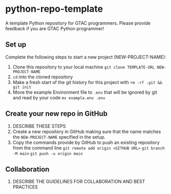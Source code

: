 # python-repo-template
A template Python repository for GTAC programmers. Please provide feedback if you are GTAC Python programmer! 

## Set up

Complete the following steps to start a new project (NEW-PROJECT-NAME):

1. Clone this repository to your local machine `git clone TEMPLATE-URL NEW-PROJECT-NAME`
2. `cd` into the cloned repository
3. Make a fresh start of the git history for this project with `rm -rf .git && git init`
4. Move the example Environment file to `.env` that will be ignored by git and read by your code `mv example.env .env`

## Create your new repo in GitHub 
1. DESCRIBE THESE STEPS
2. Create a new repository in GitHub making sure that the name matches the `NEW-PROJECT-NAME` specified in the setup.
2. Copy the commands provide by GitHub to push an existing repository from the command line
    `git remote add origin <GITHUB URL>`
    `git branch -M main`
    `git push -u origin main`

## Collaboration
1. DESCRIBE THE GUIDELINES FOR COLLABORATION AND BEST PRACTICES
